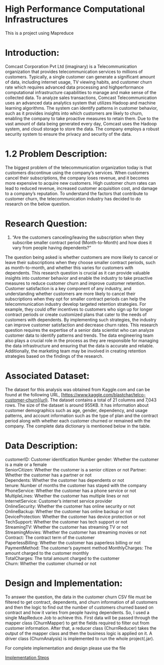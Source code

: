 # High Performance Computational Infrastructures
This is a project using Mapreduce 

Introduction:
===============
Comcast Corporation Pvt Ltd (imaginary) is a Telecommunication organization that provides telecommunication services to millions of customers. Typically, a single customer can generate a significant amount of data, including internet usage, TV viewing habits, and customer churn rate which requires advanced data processing and highperformance computational infrastructure capabilities to manage and make sense of the collected data. To analyze sales transactions, Comcast Telecommunication uses an advanced data analytics system that utilizes Hadoop and machine learning algorithms. The system can identify patterns in customer behavior, such as it provides insights into which customers are likely to churn, enabling the company to take proactive measures to retain them. Due to the vast amount of data being generated every day, Comcast uses the Hadoop system, and cloud storage to store the data. The company employs a robust security system to ensure the privacy and security of the data.

1.2 Problem Description:
==========================
The biggest problem of the telecommunication organization today is that customers discontinue using the company’s services. When customers cancel their subscriptions, the 
company loses revenue, and it becomes more expensive to acquire new customers. High customer churn rates can lead to reduced revenue, increased customer acquisition cost, 
and damage to a company’s reputation. To understand the factors that contribute to customer churn, the telecommunication industry has decided to do research on the below 
question.

Research Question:
====================
1. “Are the customers canceling/leaving the subscription when they subscribe smaller contract period (Month-to-Month) and how does it vary from people having dependents?”

The question being asked is whether customers are more likely to cancel or leave their subscriptions when they choose smaller contract periods, such as month-to-month, and 
whether this varies for customers with dependents. This research question is crucial as it can provide valuable insights into customer behavior and enable the industry to take proactive measures to reduce customer churn and improve customer retention. Customer satisfaction is a key component of any industry, and understanding whether 
customers are more likely to cancel their subscriptions when they opt for smaller contract periods can help the telecommunication industry develop targeted retention strategies. For example, they could offer incentives to customers who sign up for longer contract periods or create customized plans that cater to the needs of customers with dependents. By implementing such strategies, the industry can improve customer satisfaction and decrease churn rates. This research question requires the expertise of a senior data scientist who can analyze customer data to identify patterns and trends. The data engineering team also plays a crucial role in the process as they are responsible for managing the data infrastructure and ensuring that the data is accurate and reliable. Additionally, the marketing team may be involved in creating retention strategies based on the findings of the research.

Associated Dataset:
=====================
The dataset for this analysis was obtained from Kaggle.com and can be found at the following URL, [https://www.kaggle.com/blastchar/telco-customer-churn](url). The dataset 
contains a total of 21 columns and 7,043 rows. The size of the dataset is around 955KB. It has information about customer demographics such as age, gender, dependency, and 
usage patterns, and account information such as the type of plan and the contract period along with whether each customer churned or remained with the company. The complete 
data dictionary is mentioned below in the table.

Data Description:
======================
customerID: Customer identification Number
gender: Whether the customer is a male or a female	
SeniorCitizen:	Whether the customer is a senior citizen or not	
Partner:	Whether the customer has a partner or not	
Dependents:	Whether the customer has dependents or not	
tenure:	Number of months the customer has stayed with the company	
PhoneService:	Whether the customer has a phone service or not	
MultipleLines:	Whether the customer has multiple lines or not	
InternetService:	Customer’s internet service provider	
OnlineSecurity: Whether the customer has online security or not	
OnlineBackup:	Whether the customer has online backup or not	
DeviceProtection:	Whether the customer has device protection or not	
TechSupport:	Whether the customer has tech support or not	
StreamingTV:	Whether the customer has streaming TV or not	
StreamingMovies:	Whether the customer has streaming movies or not	
Contract:	The contract term of the customer	
PaperlessBilling:	Whether the customer has paperless billing or not	
PaymentMethod:	The customer’s payment method
MonthlyCharges:	The amount charged to the customer monthly	
TotalCharges:	The total amount charged to the customer	
Churn:	Whether the customer churned or not

Design and Implementation:
========================
To answer the question, the data in the customer churn CSV file must be filtered to get contract, dependents, and churn information of all customers and then the logic to find out the number of customers churned based on contract and how it varies from people having dependents. So, I used a single MapReduce Job to achieve this. First data will be passed through the mapper class (ChurnMapper) to get the fields required to filter out from customer information. After that, a reducer class (ChurnReducer) takes the output of the mapper class and then the business logic is applied on it. A driver class (ChurnAnalysis) is implemented to run the whole project(.jar).

For complete implementation and design please use the file 

[Implementation Steps](https://github.com/Areefa0504/HPCI_Project/blob/main/Implementation%20Steps.pdf)





